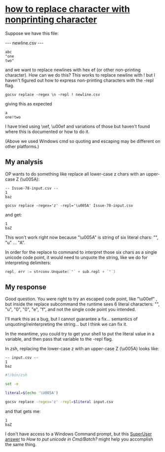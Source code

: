 # [how to replace character with nonprinting character](https://github.com/aotimme/gocsv/issues/78)

Suppose we have this file:

--- newline.csv ---

```
abc
"one
two"
```

and we want to replace newlines with hex ef (or other non-printing character). How can we do this? This works to replace newline with ! but I haven't figured out how to express non-printing characters with the -repl flag.

```
gocsv replace -regex \n -repl ! newline.csv
```

giving this as expected

```
a
one!two
```

I have tried using \xef, \u00ef and variations of those but haven't found where this is documented or how to do it.

(Above we used Windows cmd so quoting and escaping may be different on other platforms.)

## My analysis

OP wants to do something like replace all lower-case z chars with an upper-case Z (\u005A):

```none
-- Issue-78-input.csv --
1
baz
```

```none
gocsv replace -regex='z' -repl='\u005A' Issue-78-input.csv
```

and get:

```none
1
baZ
```

This won't work right now because "\u005A" is string of six literal chars: "\", "u" ... "A".

In order for the replace to command to interpret those six chars as a single unicode code point, it would need to unquote the string, like we do for interpreting delimiters:

```go
repl, err := strconv.Unquote(`"` + sub.repl + `"`)
```

## My response

Good question. You were right to try an escaped code point, like "\u00ef" , but inside the replace subcommand the runtime sees 6 literal characters: "\", "u", "0", "0", "e", "f", and not the single code point you intended.

I'll mark this as a bug, but I cannot guarantee a fix... semantics of unquoting/reinterpreting the string... but I think we can fix it.

In the meantime, you could try to get your shell to put the literal value in a variable, and then pass that variable to the -repl flag.

In zsh, replacing the lower-case z with an upper-case Z (\u005A) looks like:

```none
-- input.csv --
1
baz
```

```zsh
#!/bin/zsh

set -e

literal=$(echo '\U005A')

gocsv replace -regex='z' -repl=$literal input.csv
```

and that gets me:

```none
1
baZ
```

I don't have access to a Windows Command prompt, but this [SuperUser answer](https://superuser.com/a/1858992/96227) to _How to put unicode in Cmd/Batch?_ might help you accomplish the same thing.
